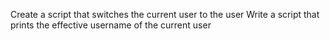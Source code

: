 Create a script that switches the current user to the user
Write a script that prints the effective username of the current user


